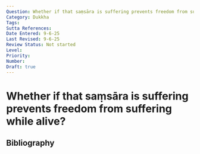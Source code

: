 ```yaml
---
Question: Whether if that saṃsāra is suffering prevents freedom from suffering while alive?
Category: Dukkha
Tags: 
Sutta References: 
Date Entered: 9-6-25
Last Revised: 9-6-25
Review Status: Not started
Level: 
Priority: 
Number: 
Draft: true
---
```


# Whether if that saṃsāra is suffering prevents freedom from suffering while alive?

## Bibliography

<!-- 

Notes:



-->